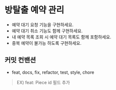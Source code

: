 # 방탈출 예약 관리

- 예약 대기 요청 기능을 구현하세요.
- 예약 대기 취소 기능도 함께 구현하세요.
- 내 예약 목록 조회 시 예약 대기 목록도 함께 포함하세요.
- 중복 예약이 불가능 하도록 구현하세요.

## 커밋 컨밴션
- feat, docs, fix, refactor, test, style, chore
> EX) feat: Piece id 필드 추가
